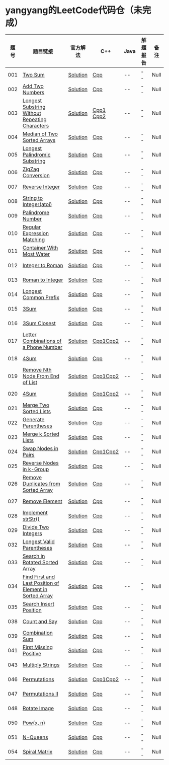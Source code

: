 # yangyang的LeetCode代码仓（未完成）

|题号|题目链接|官方解法|C++|Java|解题报告|备注|
|------|------|------|------|------|------|------|
|001|[Two Sum][01]|[Solution][01-solution]|[Cpp][Cpp-01]|--|--|Null|
|002|[Add Two Numbers][02]|[Solution][02-solution]|[Cpp][Cpp-02]|--|--|Null|
|003|[Longest Substring Without Repeating Characters][03]|[Solution][03-solution]|[Cpp1][Cpp-03] [Cpp2][Cpp-03-1]|--|--|Null|
|004|[Median of Two Sorted Arrays][04]|[Solution][04-solution]|[Cpp][Cpp-04]|--|--|Null|
|005|[Longest Palindromic Substring][05]|[Solution][05-solution]|[Cpp][Cpp-05]|--|--|Null|
|006|[ZigZag Conversion][06]|[Solution][06-solution]|[Cpp][Cpp-06]|--|--|Null|
|007|[Reverse Integer][07]|[Solution][07-solution]|[Cpp][Cpp-07]|--|--|Null|
|008|[String to Integer(atoi)][08]|[Solution][08-solution]|[Cpp][Cpp-08]|--|--|Null|
|009|[Palindrome Number][09]|[Solution][09-solution]|[Cpp][Cpp-09]|--|--|Null|
|010|[Regular Expression Matching][010]|[Solution][010-solution]|[Cpp][Cpp-010]|--|--|Null|
|011|[Container With Most Water][011]|[Solution][011-solution]|[Cpp][Cpp-011]|--|--|Null|
|012|[Integer to Roman][012]|[Solution][012-solution]|[Cpp][Cpp-012]|--|--|Null|
|013|[Roman to Integer][013]|[Solution][013-solution]|[Cpp][Cpp-013]|--|--|Null|
|014|[Longest Common Prefix][014]|[Solution][014-solution]|[Cpp][Cpp-014]|--|--|Null|
|015|[3Sum][015]|[Solution][015-solution]|[Cpp][Cpp-015]|--|--|Null|
|016|[3Sum Closest][016]|[Solution][016-solution]|[Cpp][Cpp-016]|--|--|Null|
|017|[Letter Combinations of a Phone Number][017]|[Solution][017-solution]|[Cpp1][Cpp-017][Cpp2][Cpp-017-1]|--|--|Null|
|018|[4Sum][018]|[Solution][018-solution]|[Cpp][Cpp-018]|--|--|Null|
|019|[Remove Nth Node From End of List][019]|[Solution][019-solution]|[Cpp1][Cpp-019][Cpp2][Cpp-019-1]|--|--|Null|
|020|[4Sum][020]|[Solution][020-solution]|[Cpp1][Cpp-020][Cpp2][Cpp-020-1]|--|--|Null|
|021|[Merge Two Sorted Lists][021]|[Solution][021-solution]|[Cpp][Cpp-021]|--|--|Null|
|022|[Generate Parentheses][022]|[Solution][022-solution]|[Cpp][Cpp-022]|--|--|Null|
|023|[Merge k Sorted Lists][023]|[Solution][023-solution]|[Cpp][Cpp-023]|--|--|Null|
|024|[Swap Nodes in Pairs][024]|[Solution][024-solution]|[Cpp1][Cpp-024][Cpp2][Cpp-024-1]|--|--|Null|
|025|[Reverse Nodes in k-Group][025]|[Solution][025-solution]|[Cpp][Cpp-025]|--|--|Null|
|026|[Remove Duplicates from Sorted Array][026]|[Solution][026-solution]|[Cpp][Cpp-026]|--|--|Null|
|027|[Remove Element][027]|[Solution][027-solution]|[Cpp][Cpp-027]|--|--|Null|
|028|[Implement strStr()][028]|[Solution][028-solution]|[Cpp][Cpp-028]|--|--|Null|
|029|[Divide Two Integers][029]|[Solution][029-solution]|[Cpp][Cpp-029]|--|--|Null|
|032|[Longest Valid Parentheses][032]|[Solution][032-solution]|[Cpp][Cpp-032]|--|--|Null|
|033|[Search in Rotated Sorted Array][033]|[Solution][033-solution]|[Cpp][Cpp-033]|--|--|Null|
|034|[Find First and Last Position of Element in Sorted Array][034]|[Solution][034-solution]|[Cpp][Cpp-034]|--|--|Null|
|035|[Search Insert Position][035]|[Solution][035-solution]|[Cpp][Cpp-035]|--|--|Null|
|038|[Count and Say][038]|[Solution][038-solution]|[Cpp][Cpp-038]|--|--|Null|
|039|[Combination Sum][039]|[Solution][039-solution]|[Cpp][Cpp-039]|--|--|Null|
|041|[First Missing Positive][041]|[Solution][041-solution]|[Cpp][Cpp-041]|--|--|Null|
|043|[Multiply Strings][043]|[Solution][043-solution]|[Cpp][Cpp-043]|--|--|Null|
|046|[Permutations][046]|[Solution][046-solution]|[Cpp1][Cpp-046][Cpp2][Cpp-046-1]|--|--|Null|
|047|[Permutations II][047]|[Solution][047-solution]|[Cpp][Cpp-047]|--|--|Null|
|048|[Rotate Image][048]|[Solution][048-solution]|[Cpp][Cpp-048]|--|--|Null|
|050|[Pow(x, n)][050]|[Solution][050-solution]|[Cpp][Cpp-050]|--|--|Null|
|051|[N-Queens][051]|[Solution][051-solution]|[Cpp][Cpp-051]|--|--|Null|
|054|[Spiral Matrix][054]|[Solution][054-solution]|[Cpp][Cpp-054]|--|--|Null|

[01]: https://leetcode.com/problems/two-sum
[01-solution]: https://leetcode.com/problems/two-sum/solution/
[Cpp-01]: https://github.com/yangyangu/MyLeetCode/blob/master/001-Two-Sum/cpp/solution.cpp
[MyBlog]: https://www.dryang.xyz/
[02]: https://leetcode.com/problems/add-two-numbers/
[02-solution]: https://leetcode.com/problems/add-two-numbers/solution/
[Cpp-02]: https://github.com/yangyangu/MyLeetCode/blob/master/002-Add-Two-Numbers/cpp/solution.cpp
[03]: https://leetcode.com/problems/longest-substring-without-repeating-characters/
[03-solution]: https://leetcode.com/problems/longest-substring-without-repeating-characters/solution/
[Cpp-03]: https://github.com/yangyangu/MyLeetCode/blob/master/003-Longest-Substring-Without-Repeating-Characters/cpp/solution-01.cpp
[Cpp-03-1]: https://github.com/yangyangu/MyLeetCode/blob/master/003-Longest-Substring-Without-Repeating-Characters/cpp/solution-02.cpp
[04]: https://leetcode.com/problems/median-of-two-sorted-arrays/
[04-solution]: https://leetcode.com/problems/median-of-two-sorted-arrays/solution/
[Cpp-04]: https://github.com/yangyangu/MyLeetCode/blob/master/004-Median-of-Two-Sorted-Arrays/cpp/solution.cpp
[05]: https://leetcode.com/problems/longest-palindromic-substring/
[05-solution]: https://leetcode.com/problems/longest-palindromic-substring/solution/
[Cpp-05]: https://github.com/yangyangu/MyLeetCode/blob/master/004-Median-of-Two-Sorted-Arrays/cpp/solution.cpp
[06]: https://leetcode.com/problems/zigzag-conversion/
[06-solution]: https://leetcode.com/problems/zigzag-conversion/solution/
[Cpp-06]: https://github.com/yangyangu/MyLeetCode/blob/master/006-ZigZag-Conversion/cpp/solution.cpp
[07]: https://leetcode.com/problems/reverse-integer
[Cpp-07]: https://github.com/yangyangu/MyLeetCode/blob/master/007-Reverse-Integer/cpp/solution.cpp
[07-solution]: https://leetcode.com/problems/reverse-integer/solution/
[08]: https://leetcode.com/problems/string-to-integer-atoi
[Cpp-08]: https://github.com/yangyangu/MyLeetCode/blob/master/008-String-to-Integer(atoi)/cpp/solution.cpp
[08-solution]: https://leetcode.com/problems/string-to-integer-atoi/solution/
[09]: https://leetcode.com/problems/palindrome-number
[Cpp-09]: https://github.com/yangyangu/MyLeetCode/blob/master/009-Palindrome-Number/cpp/solution.cpp
[09-solution]: https://leetcode.com/problems/palindrome-number/solution/
[010]: https://leetcode.com/problems/regular-expression-matching
[Cpp-010]: https://github.com/yangyangu/MyLeetCode/blob/master/010-Regular-Expression-Matching/cpp/solution.cpp
[010-solution]: https://leetcode.com/problems/regular-expression-matching/solution/
[011]: https://leetcode.com/problems/container-with-most-water
[011-solution]: https://leetcode.com/problems/container-with-most-water/solution/
[Cpp-011]: https://github.com/yangyangu/MyLeetCode/blob/master/011-Container-With-Most-Water/cpp/solution.cpp
[012]: https://leetcode.com/problems/integer-to-roman
[012-solution]: https://leetcode.com/problems/integer-to-roman/solution/
[Cpp-012]: https://github.com/yangyangu/MyLeetCode/blob/master/012-Integer-to-Roman/cpp/solution.cpp
[013]: https://leetcode.com/problems/roman-to-integer
[013-solution]: https://leetcode.com/problems/roman-to-integer/solution/
[Cpp-013]: https://github.com/yangyangu/MyLeetCode/blob/master/013-Roman-to-Integer/cpp/solution.cpp
[014]: https://leetcode.com/problems/longest-common-prefix
[014-solution]: https://leetcode.com/problems/longest-common-prefix/solution/
[Cpp-014]: https://github.com/yangyangu/MyLeetCode/blob/master/014-Longest-Common-Prefix/cpp/solution.cpp
[015]: https://leetcode.com/problems/3sum
[015-solution]: https://leetcode.com/problems/3sum/solution/
[Cpp-015]: https://github.com/yangyangu/MyLeetCode/blob/master/015-3Sum/cpp/solution.cpp
[016]: https://leetcode.com/problems/3sum-closest
[016-solution]: https://leetcode.com/problems/3sum-closest/solution/
[Cpp-016]: https://github.com/yangyangu/MyLeetCode/blob/master/016-3Sum-Closest/cpp/solution.cpp
[017]: https://leetcode.com/problems/letter-combinations-of-a-phone-number
[017-solution]: https://leetcode.com/problems/letter-combinations-of-a-phone-number/solution/
[Cpp-017]: https://github.com/yangyangu/MyLeetCode/blob/master/017-Letter-Combinations-of-a-Phone-Number/cpp01/solution.cpp
[Cpp-017-1]: https://github.com/yangyangu/MyLeetCode/blob/master/017-Letter-Combinations-of-a-Phone-Number/cpp02/solution.cpp
[018]: https://leetcode.com/problems/4sum
[018-solution]: https://leetcode.com/problems/4sum/solution/
[Cpp-018]: https://github.com/yangyangu/MyLeetCode/blob/master/018-4Sum/cpp/solution.cpp
[019]: https://leetcode.com/problems/remove-nth-node-from-end-of-list
[019-solution]: https://leetcode.com/problems/remove-nth-node-from-end-of-list/solution/
[Cpp-019]: https://github.com/yangyangu/MyLeetCode/blob/master/019-Remove-Nth-Node-From-End-of-List/cpp01/solution.cpp
[Cpp-019-1]: https://github.com/yangyangu/MyLeetCode/blob/master/019-Remove-Nth-Node-From-End-of-List/cpp02/solution.cpp
[020]: https://leetcode.com/problems/valid-parentheses
[020-solution]: https://leetcode.com/problems/valid-parentheses/solution/
[Cpp-020]: https://github.com/yangyangu/MyLeetCode/blob/master/020-Valid-Parentheses/cpp01/solution.cpp
[Cpp-020-1]: https://github.com/yangyangu/MyLeetCode/blob/master/020-Valid-Parentheses/cpp02/solution.cpp
[021]: https://leetcode.com/problems/merge-two-sorted-lists
[021-solution]: https://leetcode.com/problems/merge-two-sorted-lists/solution/
[Cpp-021]: https://github.com/yangyangu/MyLeetCode/blob/master/021-Merge-Two-Sorted-Lists/cpp/solution.cpp
[022]: https://leetcode.com/problems/generate-parentheses
[022-solution]: https://leetcode.com/problems/generate-parentheses/solution/
[Cpp-022]: https://github.com/yangyangu/MyLeetCode/blob/master/022-Generate-Parentheses/cpp/solution.cpp
[023]: https://leetcode.com/problems/merge-k-sorted-lists
[023-solution]: https://leetcode.com/problems/merge-k-sorted-lists/solution/
[Cpp-023]: https://github.com/yangyangu/MyLeetCode/blob/master/023-Merge-k-Sorted-Lists/cpp/solution.cpp
[024]: https://leetcode.com/problems/swap-nodes-in-pairs
[024-solution]: https://leetcode.com/problems/swap-nodes-in-pairs/solution/
[Cpp-024]: https://github.com/yangyangu/MyLeetCode/blob/master/024-Swap-Nodes-in-Pairs/cpp01/solution.cpp
[Cpp-024-1]: https://github.com/yangyangu/MyLeetCode/blob/master/024-Swap-Nodes-in-Pairs/cpp02/solution.cpp
[025]: https://leetcode.com/problems/reverse-nodes-in-k-group
[025-solution]: https://leetcode.com/problems/reverse-nodes-in-k-group/solution/
[Cpp-025]: https://github.com/yangyangu/MyLeetCode/blob/master/025-Reverse-Nodes-in-k--Group/cpp/solution.cpp
[026]: https://leetcode.com/problems/remove-duplicates-from-sorted-array
[026-solution]: https://leetcode.com/problems/remove-duplicates-from-sorted-array/solution/
[Cpp-026]: https://github.com/yangyangu/MyLeetCode/blob/master/026-Remove-Duplicates-from-Sorted-Array/cpp/solution.cpp
[027]: https://leetcode.com/problems/remove-element
[027-solution]: https://leetcode.com/problems/remove-element/solution/
[Cpp-027]: https://github.com/yangyangu/MyLeetCode/blob/master/027-Remove-Element/cpp/solution.cpp
[028]: https://leetcode.com/problems/implement-strstr
[028-solution]: https://leetcode.com/problems/implement-strstr/solution/
[Cpp-028]: https://github.com/yangyangu/MyLeetCode/blob/master/028-Implement-strStr()/cpp/solution.cpp
[029]: https://leetcode.com/problems/divide-two-integers
[029-solution]: https://leetcode.com/problems/divide-two-integers/solution/
[Cpp-029]: https://github.com/yangyangu/MyLeetCode/blob/master/029-Divide-Two-Integers/cpp/solution.cpp
[032]: https://leetcode.com/problems/longest-valid-parentheses
[032-solution]: https://leetcode.com/problems/longest-valid-parentheses/solution/
[Cpp-032]: https://github.com/yangyangu/MyLeetCode/blob/master/032-Longest-Valid-Parentheses/cpp/solution.cpp
[033]: https://leetcode.com/problems/search-in-rotated-sorted-array
[033-solution]: https://leetcode.com/problems/search-in-rotated-sorted-array/solution/
[Cpp-033]: https://github.com/yangyangu/MyLeetCode/blob/master/033-Search-in-Rotated-Sorted-Array/cpp/solution.cpp
[034]: https://leetcode.com/problems/find-first-and-last-position-of-element-in-sorted-array
[034-solution]: https://leetcode.com/problems/find-first-and-last-position-of-element-in-sorted-array/solution/
[Cpp-034]: https://github.com/yangyangu/MyLeetCode/blob/master/034-Find-First-and-Last-Position-of-Element-in-Sorted-Array/cpp/solution.cpp
[035]: https://leetcode.com/problems/search-insert-position
[035-solution]: https://leetcode.com/problems/search-insert-position
[Cpp-035]: https://github.com/yangyangu/MyLeetCode/blob/master/035-Search-Insert-Position/cpp/solution.cpp
[038]: https://leetcode.com/problems/count-and-say
[038-solution]: https://leetcode.com/problems/count-and-say/solution/
[Cpp-038]: https://github.com/yangyangu/MyLeetCode/blob/master/038-Count-and-Say/cpp/solution.cpp
[039]: https://leetcode.com/problems/combination-sum
[039-solution]: https://leetcode.com/problems/combination-sum/solution/
[Cpp-039]: https://github.com/yangyangu/MyLeetCode/blob/master/039-Combination-Sum/cpp/solution.cpp
[041]: https://leetcode.com/problems/first-missing-positive
[041-solution]: https://leetcode.com/problems/first-missing-positive/solution/
[Cpp-041]: https://github.com/yangyangu/MyLeetCode/blob/master/041-First-Missing-Positive/cpp/solution.cpp
[043]: https://leetcode.com/problems/multiply-strings
[043-solution]: https://leetcode.com/problems/multiply-strings/solution/
[Cpp-043]: https://github.com/yangyangu/MyLeetCode/blob/master/043-Multiply-Strings/cpp/solution.cpp
[046]: https://leetcode.com/problems/permutations
[046-solution]: https://leetcode.com/problems/permutations/solution/
[Cpp-046]: https://github.com/yangyangu/MyLeetCode/blob/master/046-Permutations/cpp01/solution.cpp
[Cpp-046-1]: https://github.com/yangyangu/MyLeetCode/blob/master/046-Permutations/cpp02/solution.cpp
[047]: https://leetcode.com/problems/permutations-ii
[047-solution]: https://leetcode.com/problems/permutations-ii/solution/
[Cpp-047]: https://github.com/yangyangu/MyLeetCode/blob/master/047-Permutations-II/cpp/solution.cpp
[048]: https://leetcode.com/problems/rotate-image
[048-solution]: https://leetcode.com/problems/rotate-image/solution/
[Cpp-048]: https://github.com/yangyangu/MyLeetCode/blob/master/048-Rotate-Image/cpp/solution.cpp
[050]: https://leetcode.com/problems/powx-n
[050-solution]: https://leetcode.com/problems/powx-n/solution/
[Cpp-050]: https://github.com/yangyangu/MyLeetCode/blob/master/050-Pow(x%2Cn)/cpp/solution.cpp
[051]: https://leetcode.com/problems/n-queens
[051-solution]: https://leetcode.com/problems/n-queens/solution/
[Cpp-051]: https://github.com/yangyangu/MyLeetCode/blob/master/051-N-Queens/cpp/solution.cpp
[054]: https://leetcode.com/problems/spiral-matrix
[054-solution]: https://leetcode.com/problems/spiral-matrix
[Cpp-054]: https://github.com/yangyangu/MyLeetCode/blob/master/054-Spiral-Matrix/cpp/solution.cpp
